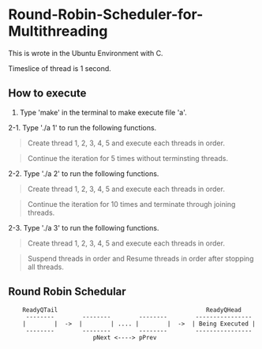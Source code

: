 # Round-Robin-Scheduler-for-Multithreading

This is wrote in the Ubuntu Environment with C.

Timeslice of thread is 1 second.


## How to execute

1. Type 'make' in the terminal to make execute file 'a'.

2-1. Type './a 1' to run the following functions.

> Create thread 1, 2, 3, 4, 5 and execute each threads in order.

> Continue the iteration for 5 times without terminsting threads.



2-2. Type './a 2' to run the following functions.

> Create thread 1, 2, 3, 4, 5 and execute each threads in order.

> Continue the iteration for 10 times and terminate through joining threads.



2-3. Type './a 3' to run the following functions.

> Create thread 1, 2, 3, 4, 5 and execute each threads in order.

> Suspend threads in order and Resume threads in order after stopping all threads.

  

## Round Robin Schedular

        ReadyQTail                                          ReadyQHead
         --------        --------        --------        ----------------
        |        |  ->  |        | .... |        |  ->  | Being Executed |
         --------        --------        --------        ----------------
                            pNext <----> pPrev
                            

